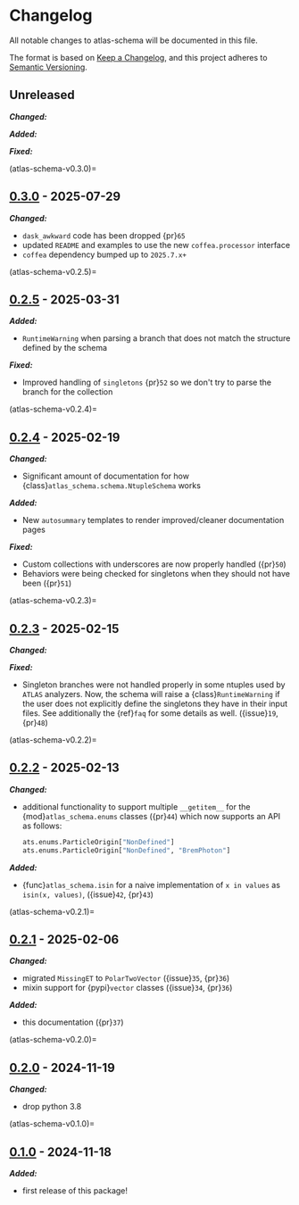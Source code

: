 # Changelog

All notable changes to atlas-schema will be documented in this file.

The format is based on [Keep a Changelog](https://keepachangelog.com/en/1.0.0/),
and this project adheres to
[Semantic Versioning](https://semver.org/spec/v2.0.0.html).

## Unreleased

**_Changed:_**

**_Added:_**

**_Fixed:_**

(atlas-schema-v0.3.0)=

## [0.3.0](https://github.com/scipp-atlas/atlas-schema/releases/tag/v0.3.0) - 2025-07-29

**_Changed:_**

- `dask_awkward` code has been dropped {pr}`65`
- updated `README` and examples to use the new `coffea.processor` interface
- `coffea` dependency bumped up to `2025.7.x+`

(atlas-schema-v0.2.5)=

## [0.2.5](https://github.com/scipp-atlas/atlas-schema/releases/tag/v0.2.5) - 2025-03-31

**_Added:_**

- `RuntimeWarning` when parsing a branch that does not match the structure
  defined by the schema

**_Fixed:_**

- Improved handling of `singletons` {pr}`52` so we don't try to parse the branch
  for the collection

(atlas-schema-v0.2.4)=

## [0.2.4](https://github.com/scipp-atlas/atlas-schema/releases/tag/v0.2.4) - 2025-02-19

**_Changed:_**

- Significant amount of documentation for how
  {class}`atlas_schema.schema.NtupleSchema` works

**_Added:_**

- New `autosummary` templates to render improved/cleaner documentation pages

**_Fixed:_**

- Custom collections with underscores are now properly handled ({pr}`50`)
- Behaviors were being checked for singletons when they should not have been
  ({pr}`51`)

(atlas-schema-v0.2.3)=

## [0.2.3](https://github.com/scipp-atlas/atlas-schema/releases/tag/v0.2.3) - 2025-02-15

**_Changed:_**

**_Fixed:_**

- Singleton branches were not handled properly in some ntuples used by `ATLAS`
  analyzers. Now, the schema will raise a {class}`RuntimeWarning` if the user
  does not explicitly define the singletons they have in their input files. See
  additionally the {ref}`faq` for some details as well. ({issue}`19`, {pr}`48`)

(atlas-schema-v0.2.2)=

## [0.2.2](https://github.com/scipp-atlas/atlas-schema/releases/tag/v0.2.2) - 2025-02-13

**_Changed:_**

- additional functionality to support multiple `__getitem__` for the
  {mod}`atlas_schema.enums` classes ({pr}`44`) which now supports an API as
  follows:
  ```python
  ats.enums.ParticleOrigin["NonDefined"]
  ats.enums.ParticleOrigin["NonDefined", "BremPhoton"]
  ```

**_Added:_**

- {func}`atlas_schema.isin` for a naive implementation of `x in values` as
  `isin(x, values)`, ({issue}`42`, {pr}`43`)

(atlas-schema-v0.2.1)=

## [0.2.1](https://github.com/scipp-atlas/atlas-schema/releases/tag/v0.2.1) - 2025-02-06

**_Changed:_**

- migrated `MissingET` to `PolarTwoVector` ({issue}`35`, {pr}`36`)
- mixin support for {pypi}`vector` classes ({issue}`34`, {pr}`36`)

**_Added:_**

- this documentation ({pr}`37`)

(atlas-schema-v0.2.0)=

## [0.2.0](https://github.com/scipp-atlas/atlas-schema/releases/tag/v0.2.0) - 2024-11-19

**_Changed:_**

- drop python 3.8

(atlas-schema-v0.1.0)=

## [0.1.0](https://github.com/scipp-atlas/atlas-schema/releases/tag/v0.1.0) - 2024-11-18

**_Added:_**

- first release of this package!
